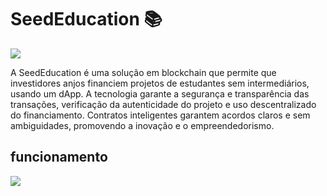 # SeedEducation 📚
![](https://i.imgur.com/L022jvE.png)

A SeedEducation é uma solução em blockchain que permite que investidores anjos financiem projetos de estudantes sem intermediários, usando um dApp. A tecnologia garante a segurança e transparência das transações, verificação da autenticidade do projeto e uso descentralizado do financiamento. Contratos inteligentes garantem acordos claros e sem ambiguidades, promovendo a inovação e o empreendedorismo.

## funcionamento

![](https://i.imgur.com/I8E41fK.png)
